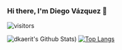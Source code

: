 ### Hi there, I'm Diego Vázquez 👋 
![visitors](https://visitor-badge.glitch.me/badge?page_id=page.id)

![dkaerit's Github Stats](https://github-readme-stats.vercel.app/api?username=dkaerit&bg_color=30,161b22,0d1117&title_color=fff&text_color=fff&hide_border=true&border_color=30363d&show_icons=true))
[![Top Langs](https://github-readme-stats.vercel.app/api/top-langs/?username=dkaerit&layout=compact&bg_color=30,161b22,0d1117&title_color=fff&text_color=fff&hide_border=true)](https://github.com/dkaerit/github-readme-stats)

<!--
**dkaerit/dkaerit** is a ✨ _special_ ✨ repository because its `README.md` (this file) appears on your GitHub profile.

Here are some ideas to get you started:

- 🔭 I’m currently working on ...
- 🌱 I’m currently learning ...
- 👯 I’m looking to collaborate on ...
- 🤔 I’m looking for help with ...
- 💬 Ask me about ...
- 📫 How to reach me: ...
- 😄 Pronouns: ...
- ⚡ Fun fact: ...
-->
